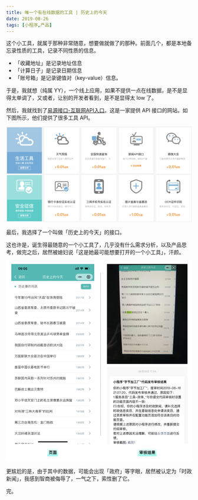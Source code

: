 ```yaml
---
title: 唯一个有在线数据的工具 | 历史上的今天
date: 2019-08-26
tags: [小程序,产品]
---
```


这个小工具，就属于那种非常随意，想要做就做了的那种。前面几个，都是本地备忘录性质的工具，记录不同性质的信息。

- 「收藏地址」是记录地址信息
- 「计算日子」是记录日期信息
- 「账号箱」是记录键值对（key-value）信息。

于是，我就想（纯属 YY），一个线上应用，如果不提供一点在线数据，是不是显得太单调了，又或者，让别的开发者看到，是不是显得太 low 了。

然后，我就找到了[易源接口-互联网API入口](https://www.showapi.com/)。这是一家提供 API 接口的网站。如下图所示，他们提供了很多工具 API。

![](../image/about_product/FE7CE780-2DCF-4BCB-B30C-D73661FF0195.png)

最后，我选择了一个叫做「历史上的今天」的接口。

这也许是，诞生得最随意的一个小工具了，几乎没有什么需求分析，以及产品思考，做完之后，居然被媳妇说「这是她最可能想要打开的一个小工具」，汗颜。

![](../image/about_product/B38A1859-5AE1-4278-BF8A-1602CC7FF0D2.png)

更尴尬的是，由于其中的数据，可能会出现「政府」等字眼，居然被认定为「时政新闻」，我感到智商被侮辱了，一气之下，索性删了它。

完。